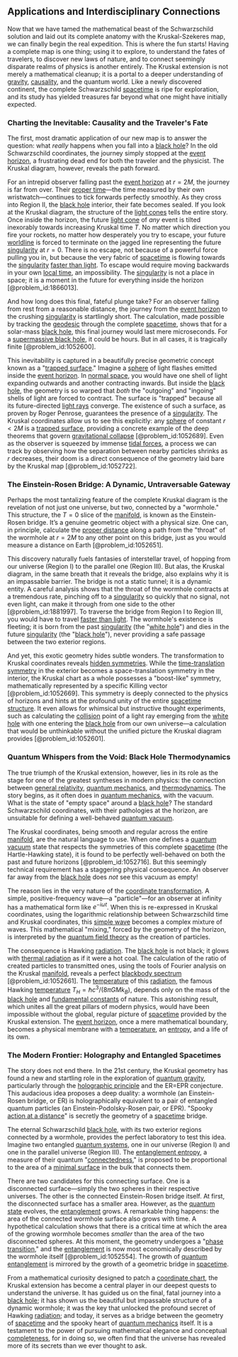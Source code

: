 ## Applications and Interdisciplinary Connections

Now that we have tamed the mathematical beast of the Schwarzschild solution and laid out its complete anatomy with the Kruskal-Szekeres map, we can finally begin the real expedition. This is where the fun starts! Having a complete map is one thing; using it to explore, to understand the fates of travelers, to discover new laws of nature, and to connect seemingly disparate realms of physics is another entirely. The Kruskal extension is not merely a mathematical cleanup; it is a portal to a deeper understanding of [gravity](@article_id:262981), [causality](@article_id:148003), and the quantum world. Like a newly discovered continent, the complete Schwarzschild [spacetime](@article_id:161512) is ripe for exploration, and its study has yielded treasures far beyond what one might have initially expected.

### Charting the Inevitable: Causality and the Traveler's Fate

The first, most dramatic application of our new map is to answer the question: what *really* happens when you fall into a [black hole](@article_id:158077)? In the old Schwarzschild coordinates, the journey simply stopped at the [event horizon](@article_id:153830), a frustrating dead end for both the traveler and the physicist. The Kruskal diagram, however, reveals the path forward.

For an intrepid observer falling past the [event horizon](@article_id:153830) at $r=2M$, the journey is far from over. Their [proper time](@article_id:191630)—the time measured by their own wristwatch—continues to tick forwards perfectly smoothly. As they cross into Region II, the [black hole](@article_id:158077) interior, their fate becomes sealed. If you look at the Kruskal diagram, the structure of the [light cones](@article_id:158510) tells the entire story. Once inside the horizon, the future [light cone](@article_id:157173) of *any* event is tilted inexorably towards increasing Kruskal time $T$. No matter which direction you fire your rockets, no matter how desperately you try to escape, your future [worldline](@article_id:198542) is forced to terminate on the jagged line representing the future [singularity](@article_id:160106) at $r=0$. There is no escape, not because of a powerful force pulling you in, but because the very fabric of [spacetime](@article_id:161512) is flowing towards the [singularity](@article_id:160106) [faster than light](@article_id:181765). To escape would require moving backwards in your own [local time](@article_id:193889), an impossibility. The [singularity](@article_id:160106) is not a place in space; it is a moment in the future for everything inside the horizon [@problem_id:1866013].

And how long does this final, fateful plunge take? For an observer falling from rest from a reasonable distance, the journey from the [event horizon](@article_id:153830) to the crushing [singularity](@article_id:160106) is startlingly short. The calculation, made possible by tracking the [geodesic](@article_id:158830) through the complete [spacetime](@article_id:161512), shows that for a solar-mass [black hole](@article_id:158077), this final journey would last mere microseconds. For a [supermassive black hole](@article_id:159462), it could be hours. But in all cases, it is tragically finite [@problem_id:1052600].

This inevitability is captured in a beautifully precise geometric concept known as a "[trapped surface](@article_id:157658)." Imagine a [sphere](@article_id:267085) of light flashes emitted inside the [event horizon](@article_id:153830). In [normal space](@article_id:153993), you would have one shell of light expanding outwards and another contracting inwards. But inside the [black hole](@article_id:158077), the geometry is so warped that *both* the "outgoing" and "ingoing" shells of light are forced to contract. The surface is "trapped" because all its future-directed [light rays](@article_id:170613) converge. The existence of such a surface, as proven by Roger Penrose, guarantees the presence of a [singularity](@article_id:160106). The Kruskal coordinates allow us to see this explicitly: any [sphere](@article_id:267085) of constant $r \lt 2M$ is a [trapped surface](@article_id:157658), providing a concrete example of the deep theorems that govern [gravitational collapse](@article_id:160781) [@problem_id:1052689]. Even as the observer is squeezed by immense [tidal forces](@article_id:158694), a process we can track by observing how the separation between nearby particles shrinks as $r$ decreases, their doom is a direct consequence of the geometry laid bare by the Kruskal map [@problem_id:1052722].

### The Einstein-Rosen Bridge: A Dynamic, Untraversable Gateway

Perhaps the most tantalizing feature of the complete Kruskal diagram is the revelation of not just one universe, but two, connected by a "wormhole." This structure, the $T=0$ slice of the [manifold](@article_id:152544), is known as the Einstein-Rosen bridge. It’s a genuine geometric object with a physical size. One can, in principle, calculate the [proper distance](@article_id:161558) along a path from the "throat" of the wormhole at $r=2M$ to any other point on this bridge, just as you would measure a distance on Earth [@problem_id:1052651].

This discovery naturally fuels fantasies of interstellar travel, of hopping from our universe (Region I) to the parallel one (Region III). But alas, the Kruskal diagram, in the same breath that it reveals the bridge, also explains why it is an impassable barrier. The bridge is not a static tunnel; it is a dynamic entity. A careful analysis shows that the throat of the wormhole contracts at a tremendous rate, pinching off to a [singularity](@article_id:160106) so quickly that no signal, not even light, can make it through from one side to the other [@problem_id:1881997]. To traverse the bridge from Region I to Region III, you would have to travel [faster than light](@article_id:181765). The wormhole's existence is fleeting; it is born from the past [singularity](@article_id:160106) (the "[white hole](@article_id:194219)") and dies in the future [singularity](@article_id:160106) (the "[black hole](@article_id:158077)"), never providing a safe passage between the two exterior regions.

And yet, this exotic geometry hides subtle wonders. The transformation to Kruskal coordinates reveals [hidden symmetries](@article_id:146828). While the [time-translation symmetry](@article_id:260599) in the exterior becomes a space-translation symmetry in the interior, the Kruskal chart as a whole possesses a "boost-like" symmetry, mathematically represented by a specific Killing vector [@problem_id:1052669]. This symmetry is deeply connected to the physics of horizons and hints at the profound unity of the entire [spacetime structure](@article_id:158437). It even allows for whimsical but instructive thought experiments, such as calculating the [collision](@article_id:178033) point of a light ray emerging from the [white hole](@article_id:194219) with one entering the [black hole](@article_id:158077) from our own universe—a calculation that would be unthinkable without the unified picture the Kruskal diagram provides [@problem_id:1052601].

### Quantum Whispers from the Void: Black Hole Thermodynamics

The true triumph of the Kruskal extension, however, lies in its role as the stage for one of the greatest syntheses in modern physics: the connection between [general relativity](@article_id:138534), [quantum mechanics](@article_id:141149), and [thermodynamics](@article_id:140627). The story begins, as it often does in [quantum mechanics](@article_id:141149), with the vacuum. What is the state of "empty space" around a [black hole](@article_id:158077)? The standard Schwarzschild coordinates, with their pathologies at the horizon, are unsuitable for defining a well-behaved [quantum vacuum](@article_id:155087).

The Kruskal coordinates, being smooth and regular across the entire [manifold](@article_id:152544), are the natural language to use. When one defines a [quantum vacuum](@article_id:155087) state that respects the symmetries of this complete [spacetime](@article_id:161512) (the Hartle-Hawking state), it is found to be perfectly well-behaved on both the past and future horizons [@problem_id:1052716]. But this seemingly technical requirement has a staggering physical consequence. An observer far away from the [black hole](@article_id:158077) does *not* see this vacuum as empty!

The reason lies in the very nature of the [coordinate transformation](@article_id:138083). A simple, positive-frequency wave—a "particle"—for an observer at infinity has a mathematical form like $e^{-i\omega t}$. When this is re-expressed in Kruskal coordinates, using the logarithmic relationship between Schwarzschild time and Kruskal coordinates, this [simple wave](@article_id:183555) becomes a complex mixture of waves. This mathematical "mixing," forced by the geometry of the horizon, is interpreted by the [quantum field theory](@article_id:137683) as the creation of particles.

The consequence is Hawking [radiation](@article_id:139472). The [black hole](@article_id:158077) is not black; it glows with [thermal radiation](@article_id:144608) as if it were a hot coal. The calculation of the ratio of created particles to transmitted ones, using the tools of Fourier analysis on the Kruskal [manifold](@article_id:152544), reveals a perfect [blackbody spectrum](@article_id:158080) [@problem_id:1052661]. The [temperature](@article_id:145715) of this [radiation](@article_id:139472), the famous Hawking [temperature](@article_id:145715) $T_H = \hbar c^3 / (8 \pi G M k_B)$, depends only on the mass of the [black hole](@article_id:158077) and [fundamental constants](@article_id:148280) of nature. This astonishing result, which unites all the great pillars of modern physics, would have been impossible without the global, regular picture of [spacetime](@article_id:161512) provided by the Kruskal extension. The [event horizon](@article_id:153830), once a mere mathematical boundary, becomes a physical membrane with a [temperature](@article_id:145715), an [entropy](@article_id:140248), and a life of its own.

### The Modern Frontier: Holography and Entangled Spacetimes

The story does not end there. In the 21st century, the Kruskal geometry has found a new and startling role in the exploration of [quantum gravity](@article_id:144617), particularly through the [holographic principle](@article_id:135812) and the ER=EPR conjecture. This audacious idea proposes a deep duality: a wormhole (an Einstein-Rosen bridge, or ER) is holographically equivalent to a pair of entangled quantum particles (an Einstein-Podolsky-Rosen pair, or EPR). "Spooky [action at a distance](@article_id:269377)" is secretly the geometry of a [spacetime](@article_id:161512) bridge.

The eternal Schwarzschild [black hole](@article_id:158077), with its two exterior regions connected by a wormhole, provides the perfect laboratory to test this idea. Imagine two entangled [quantum systems](@article_id:165313), one in our universe (Region I) and one in the parallel universe (Region III). The [entanglement entropy](@article_id:140324), a measure of their quantum "[connectedness](@article_id:141572)," is proposed to be proportional to the area of a [minimal surface](@article_id:266823) in the bulk that connects them.

There are two candidates for this connecting surface. One is a disconnected surface—simply the two spheres in their respective universes. The other is the connected Einstein-Rosen bridge itself. At first, the disconnected surface has a smaller area. However, as the [quantum state](@article_id:145648) evolves, the [entanglement](@article_id:147080) grows. A remarkable thing happens: the area of the connected wormhole surface also grows with time. A hypothetical calculation shows that there is a critical time at which the area of the growing wormhole becomes *smaller* than the area of the two disconnected spheres. At this moment, the geometry undergoes a "[phase transition](@article_id:136586)," and the [entanglement](@article_id:147080) is now most economically described by the wormhole itself [@problem_id:1052554]. The growth of [quantum entanglement](@article_id:136082) is mirrored by the growth of a geometric bridge in [spacetime](@article_id:161512).

From a mathematical curiosity designed to patch a [coordinate chart](@article_id:263469), the Kruskal extension has become a central player in our deepest quests to understand the universe. It has guided us on the final, fatal journey into a [black hole](@article_id:158077); it has shown us the beautiful but impassable structure of a dynamic wormhole; it was the key that unlocked the profound secret of Hawking [radiation](@article_id:139472); and today, it serves as a bridge between the geometry of [spacetime](@article_id:161512) and the spooky heart of [quantum mechanics](@article_id:141149) itself. It is a testament to the power of pursuing mathematical elegance and conceptual [completeness](@article_id:143338), for in doing so, we often find that the universe has revealed more of its secrets than we ever thought to ask.